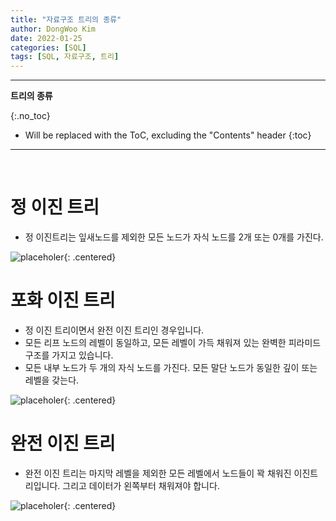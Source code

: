 ```yaml
---
title: "자료구조 트리의 종류"
author: DongWoo Kim
date: 2022-01-25
categories: [SQL]
tags: [SQL, 자료구조, 트리]
---
```


---

**트리의 종류**

{:.no_toc}

* Will be replaced with the ToC, excluding the "Contents" header
{:toc}

---

<br/>

# **정 이진 트리**
- 정 이진트리는 잎새노드를 제외한 모든 노드가 자식 노드를 2개 또는 0개를 가진다.

![placeholer](https://user-images.githubusercontent.com/79832647/150897021-21dace0e-b926-405a-90eb-1c63c1e22d32.jpeg){: .centered}


# **포화 이진 트리**
- 정 이진 트리이면서 완전 이진 트리인 경우입니다. 
- 모든 리프 노드의 레벨이 동일하고, 모든 레벨이 가득 채워져 있는 완벽한 피라미드 구조를 가지고 있습니다. 
- 모든 내부 노드가 두 개의 자식 노드를 가진다. 모든 말단 노드가 동일한 깊이 또는 레벨을 갖는다.

![placeholer](https://user-images.githubusercontent.com/79832647/150897024-d4633bcb-450c-4282-a494-296e1afe6f45.jpeg){: .centered}


# **완전 이진 트리**
- 완전 이진 트리는 마지막 레벨을 제외한 모든 레벨에서 노드들이 꽉 채워진 이진트리입니다. 그리고 데이터가 왼쪽부터 채워져야 합니다.

![placeholer](https://user-images.githubusercontent.com/79832647/150897016-9009c8cc-c33c-4b69-ae4a-f19126ccb826.jpeg){: .centered}
